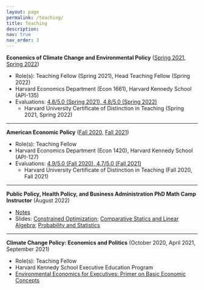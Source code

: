 ```yaml
---
layout: page
permalink: /teaching/
title: Teaching
description:
nav: true
nav_order: 3
---
```


<strong>Economics of Climate Change and Environmental Policy</strong> ([Spring 2021](https://jacobbradt.com/assets/pdf/teaching/econ1661/harvard_econ1661_syllabus_21.pdf), [Spring 2022](https://jacobbradt.com/assets/pdf/teaching/econ1661/harvard_econ1661_syllabus_22.pdf))
* Role(s): Teaching Fellow (Spring 2021), Head Teaching Fellow (Spring 2022)
* Harvard Economics Department (Econ 1661), Harvard Kennedy School (API-135)
* Evaluations: [4.8/5.0 (Spring 2021), 4.8/5.0 (Spring 2022)](https://jacobbradt.com/assets/pdf/teaching/econ1661/Econ1661_Evaluations.pdf)
    * Harvard University Certificate of Distinction in Teaching (Spring 2021, Spring 2022)


***


<strong>American Economic Policy</strong> ([Fall 2020](https://jacobbradt.com/assets/pdf/teaching/econ1420/harvard_econ1420_syllabus_20.pdf), [Fall 2021](https://jacobbradt.com/assets/pdf/teaching/econ1420/harvard_econ1420_syllabus_21.pdf))
* Role(s): Teaching Fellow
* Harvard Economics Department (Econ 1420), Harvard Kennedy School (API-127)
* Evaluations: [4.9/5.0 (Fall 2020), 4.7/5.0 (Fall 2021)](https://jacobbradt.com/assets/pdf/teaching/econ1420/Econ1420_Evaluations.pdf)
    * Harvard University Certificate of Distinction in Teaching (Fall 2020, Fall 2021)


***


<strong>Public Policy, Health Policy, and Business Administration PhD Math Camp Instructor</strong> (August 2022)
* [Notes](https://jacobbradt.com/assets/pdf/teaching/math_camp/MathCamp_Part2_LectureNotes_2022.pdf)
* Slides: [Constrained Optimization](https://jacobbradt.com/assets/pdf/teaching/math_camp/Day1_Constrained_Optimization.pdf); [Comparative Statics and Linear Algebra](https://jacobbradt.com/assets/pdf/teaching/math_camp/Day2_Comparative_Statics_Linear_Algebra.pdf); [Probability and Statistics](https://jacobbradt.com/assets/pdf/teaching/math_camp/Day3_Probability_and_Statistics.pdf)


***


<strong>Climate Change Policy: Economics and Politics</strong> (October 2020, April 2021, September 2021)
* Role(s): Teaching Fellow
* Harvard Kennedy School Executive Education Program
* [Environmental Economics for Executives: Primer on Basic Economic Concepts](https://jacobbradt.com/assets/pdf/teaching/exed/Bradt_EnvironmentalEconForExecutives_Background.pdf)

